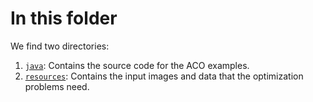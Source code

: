 # In this folder
We find two directories:

1.  [`java`](https://github.com/SergioOyaga/AntColonyAlgorithmExamples/tree/master/src/main/java/org/soyaga/examples): Contains the source code for the ACO examples.
2.  [`resources`](https://github.com/SergioOyaga/AntColonyAlgorithmExamples/tree/master/src/main/resources): Contains the input images and data that the optimization problems need.


   